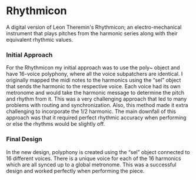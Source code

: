 # Rhythmicon

A digital version of Leon Theremin's Rhythmicon; an electro-mechanical instrument that plays pitches from the harmonic series
along with their equivalent rhythmic values. 

### Initial Approach 
For the Rhythmicon my initial approach was to use the poly~ object and have 16-voice polyphony, where all the voice subpatchers are identical. 
I originally mapped the midi notes to the harmonics using the “sel” object that sends the harmonic to the respective voice. 
Each voice had its own metronome and would take the harmonic message to determine the pitch and rhythm from it. 
This was a very challenging approach that led to many problems with routing and synchronization. Also, this method made it extra challenging to incorporate the 1/2 harmonic. 
The main downfall of this approach was that it required perfect rhythmic accuracy when performing or else the rhythms would be slightly off.

### Final Design
In the new design, polyphony is created using the “sel” object connected to 16 different voices. 
There is a unique voice for each of the 16 harmonics which are all synced up to a global metronome. 
This was a successful design and worked perfectly when performing the piece.
